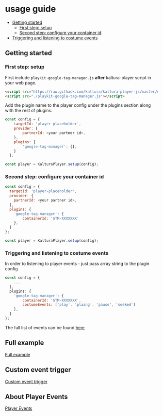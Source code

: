 # usage guide

- [Getting started](#getting-started)
  - [First step: setup](#first-step-setup)
  - [Second step: configure your container id](#configure-your-container-id)
- [Triggering and listening to costume events](#triggering-and-listening-to-costume-events)
## Getting started

### First step: setup

First include `playkit-google-tag-manager.js` **after** kaltura-player script in your web page.

```html
<script src="https://raw.githack.com/kaltura/kaltura-player-js/master/dist/kaltura-ovp-player.js"></script>
<script src="./playkit-google-tag-manager.js"></script>
```

Add the plugin name to the player config under the plugins section along with the rest of plugins.

```js
const config = {
    targetId: 'player-placeholder',
    provider: {
        partnerId: <your partner id>,
    },
    plugins: {
        'google-tag-manager': {},
    }
  };

const player = KalturaPlayer.setup(config);
```

### Second step: configure your container id

```js
const config = {
  targetId: 'player-placeholder',
  provider: {
    partnerId: <your partner id>,
  },
  plugins: {
    'google-tag-manager': {
        containerId: 'GTM-XXXXXXX'
    },
  }
};

const player = KalturaPlayer.setup(config);
```

### Triggering and listening to costume events

In order to listening to player events - just pass array string to the plugin config

```js
const config = {
    ...
  },
  plugins: {
    'google-tag-manager': {
        containerId: 'GTM-XXXXXXX',
        costumeEvents: ['play', 'plaing', 'pause', 'seeked']
    },
  }
};
```
The full list of events can be found [here](https://github.com/kaltura/playkit-js/blob/master/src/event/event-type.js)

## Full example

[Full example](https://github.com/kaltura/playkit-js-google-tag-manager/blob/master/demo/index.html)

## Custom event trigger

[Custom event trigger](https://support.google.com/tagmanager/answer/7679219)

## About Player Events

[Player Events](https://github.com/kaltura/kaltura-player-js/blob/master/docs/events.md)
